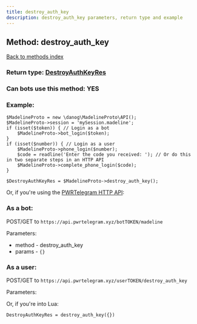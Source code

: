```yaml
---
title: destroy_auth_key
description: destroy_auth_key parameters, return type and example
---
```

## Method: destroy\_auth\_key  
[Back to methods index](index.md)




### Return type: [DestroyAuthKeyRes](../types/DestroyAuthKeyRes.md)

### Can bots use this method: **YES**


### Example:


```
$MadelineProto = new \danog\MadelineProto\API();
$MadelineProto->session = 'mySession.madeline';
if (isset($token)) { // Login as a bot
    $MadelineProto->bot_login($token);
}
if (isset($number)) { // Login as a user
    $MadelineProto->phone_login($number);
    $code = readline('Enter the code you received: '); // Or do this in two separate steps in an HTTP API
    $MadelineProto->complete_phone_login($code);
}

$DestroyAuthKeyRes = $MadelineProto->destroy_auth_key();
```

Or, if you're using the [PWRTelegram HTTP API](https://pwrtelegram.xyz):

### As a bot:

POST/GET to `https://api.pwrtelegram.xyz/botTOKEN/madeline`

Parameters:

* method - destroy_auth_key
* params - `{}`



### As a user:

POST/GET to `https://api.pwrtelegram.xyz/userTOKEN/destroy_auth_key`

Parameters:




Or, if you're into Lua:

```
DestroyAuthKeyRes = destroy_auth_key({})
```

